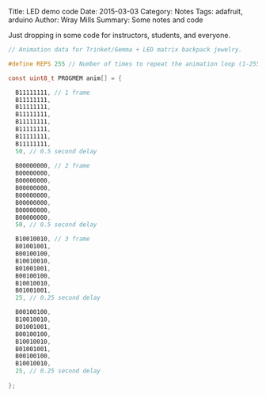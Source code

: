 Title: LED demo code
Date: 2015-03-03
Category: Notes
Tags: adafruit, arduino
Author: Wray Mills
Summary: Some notes and code

Just dropping in some code for instructors, students, and everyone.


```c
// Animation data for Trinket/Gemma + LED matrix backpack jewelry. 

#define REPS 255 // Number of times to repeat the animation loop (1-255)

const uint8_t PROGMEM anim[] = {

  B11111111, // 1 frame
  B11111111,
  B11111111,
  B11111111,
  B11111111,
  B11111111,
  B11111111,
  B11111111,
  50, // 0.5 second delay
    
  B00000000, // 2 frame
  B00000000,
  B00000000,
  B00000000,
  B00000000,
  B00000000,
  B00000000,
  B00000000,
  50, // 0.5 second delay

  B10010010, // 3 frame
  B01001001,
  B00100100,
  B10010010,
  B01001001,
  B00100100,
  B10010010,
  B01001001,
  25, // 0.25 second delay

  B00100100,
  B10010010,
  B01001001,
  B00100100,
  B10010010,
  B01001001,
  B00100100,
  B10010010,
  25, // 0.25 second delay
  
};

```
